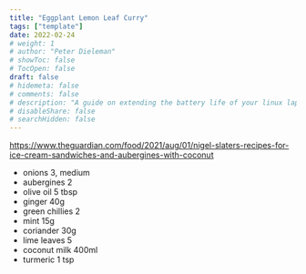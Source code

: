 ```yaml
---
title: "Eggplant Lemon Leaf Curry"
tags: ["template"]
date: 2022-02-24
# weight: 1
# author: "Peter Dieleman"
# showToc: false
# TocOpen: false
draft: false
# hidemeta: false
# comments: false
# description: "A guide on extending the battery life of your linux laptop"
# disableShare: false
# searchHidden: false
---
```


<https://www.theguardian.com/food/2021/aug/01/nigel-slaters-recipes-for-ice-cream-sandwiches-and-aubergines-with-coconut>

- onions 3, medium
- aubergines 2
- olive oil 5 tbsp
- ginger 40g
- green chillies 2
- mint 15g
- coriander 30g
- lime leaves 5
- coconut milk 400ml
- turmeric 1 tsp
